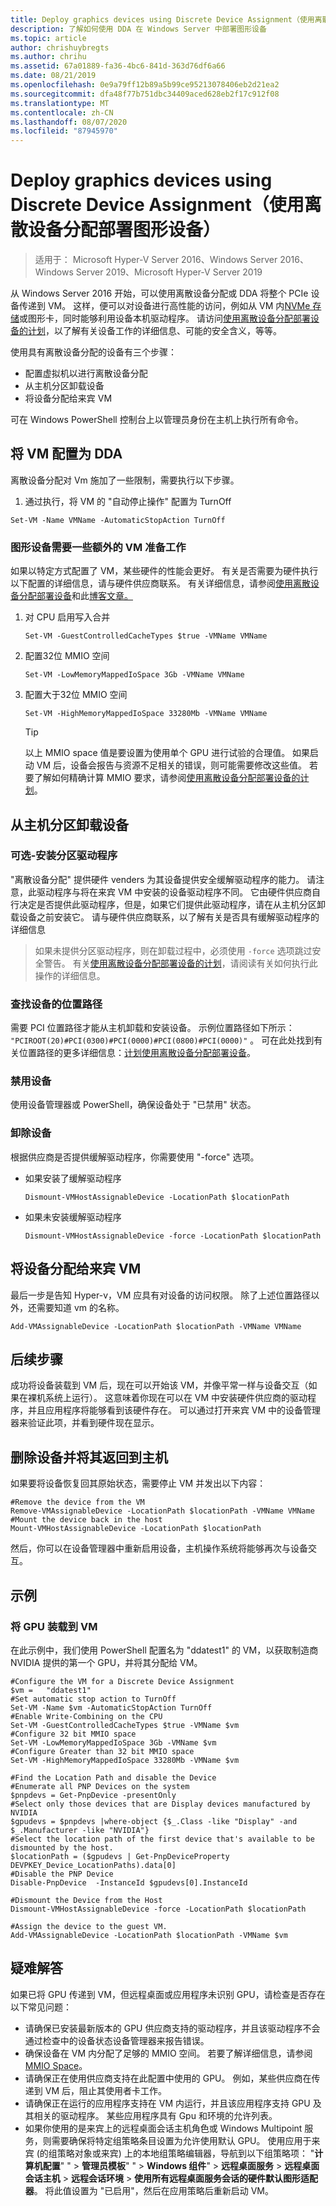 ```yaml
---
title: Deploy graphics devices using Discrete Device Assignment（使用离散设备分配部署图形设备）
description: 了解如何使用 DDA 在 Windows Server 中部署图形设备
ms.topic: article
author: chrishuybregts
ms.author: chrihu
ms.assetid: 67a01889-fa36-4bc6-841d-363d76df6a66
ms.date: 08/21/2019
ms.openlocfilehash: 0e9a79ff12b89a5b99ce95213078406eb2d21ea2
ms.sourcegitcommit: dfa48f77b751dbc34409aced628eb2f17c912f08
ms.translationtype: MT
ms.contentlocale: zh-CN
ms.lasthandoff: 08/07/2020
ms.locfileid: "87945970"
---
```

# <a name="deploy-graphics-devices-using-discrete-device-assignment"></a>Deploy graphics devices using Discrete Device Assignment（使用离散设备分配部署图形设备）

> 适用于： Microsoft Hyper-V Server 2016、Windows Server 2016、Windows Server 2019、Microsoft Hyper-V Server 2019

从 Windows Server 2016 开始，可以使用离散设备分配或 DDA 将整个 PCIe 设备传递到 VM。  这样，便可以对设备进行高性能的访问，例如从 VM 内[NVMe 存储](./Deploying-storage-devices-using-dda.md)或图形卡，同时能够利用设备本机驱动程序。  请访问[使用离散设备分配部署设备的计划](../plan/Plan-for-Deploying-Devices-using-Discrete-Device-Assignment.md)，以了解有关设备工作的详细信息、可能的安全含义，等等。

使用具有离散设备分配的设备有三个步骤：
-   配置虚拟机以进行离散设备分配
-   从主机分区卸载设备
-   将设备分配给来宾 VM

可在 Windows PowerShell 控制台上以管理员身份在主机上执行所有命令。

## <a name="configure-the-vm-for-dda"></a>将 VM 配置为 DDA
离散设备分配对 Vm 施加了一些限制，需要执行以下步骤。

1.  通过执行，将 VM 的 "自动停止操作" 配置为 TurnOff

```
Set-VM -Name VMName -AutomaticStopAction TurnOff
```

### <a name="some-additional-vm-preparation-is-required-for-graphics-devices"></a>图形设备需要一些额外的 VM 准备工作

如果以特定方式配置了 VM，某些硬件的性能会更好。  有关是否需要为硬件执行以下配置的详细信息，请与硬件供应商联系。 有关详细信息，请参阅[使用离散设备分配部署设备](../plan/Plan-for-Deploying-Devices-using-Discrete-Device-Assignment.md)和此[博客文章。](https://techcommunity.microsoft.com/t5/Virtualization/Discrete-Device-Assignment-GPUs/ba-p/382266)

1. 对 CPU 启用写入合并
   ```
   Set-VM -GuestControlledCacheTypes $true -VMName VMName
   ```
2. 配置32位 MMIO 空间
   ```
   Set-VM -LowMemoryMappedIoSpace 3Gb -VMName VMName
   ```
3. 配置大于32位 MMIO 空间
   ```
   Set-VM -HighMemoryMappedIoSpace 33280Mb -VMName VMName
   ```
   > [!TIP]
   > 以上 MMIO space 值是要设置为使用单个 GPU 进行试验的合理值。  如果启动 VM 后，设备会报告与资源不足相关的错误，则可能需要修改这些值。 若要了解如何精确计算 MMIO 要求，请参阅[使用离散设备分配部署设备的计划](../plan/Plan-for-Deploying-Devices-using-Discrete-Device-Assignment.md)。

## <a name="dismount-the-device-from-the-host-partition"></a>从主机分区卸载设备
### <a name="optional---install-the-partitioning-driver"></a>可选-安装分区驱动程序
"离散设备分配" 提供硬件 venders 为其设备提供安全缓解驱动程序的能力。  请注意，此驱动程序与将在来宾 VM 中安装的设备驱动程序不同。  它由硬件供应商自行决定是否提供此驱动程序，但是，如果它们提供此驱动程序，请在从主机分区卸载设备之前安装它。  请与硬件供应商联系，以了解有关是否具有缓解驱动程序的详细信息
> 如果未提供分区驱动程序，则在卸载过程中，必须使用 `-force` 选项跳过安全警告。 有关[使用离散设备分配部署设备的计划](../plan/Plan-for-Deploying-Devices-using-Discrete-Device-Assignment.md)，请阅读有关如何执行此操作的详细信息。

### <a name="locating-the-devices-location-path"></a>查找设备的位置路径
需要 PCI 位置路径才能从主机卸载和安装设备。  示例位置路径如下所示： `"PCIROOT(20)#PCI(0300)#PCI(0000)#PCI(0800)#PCI(0000)"` 。  可在此处找到有关位置路径的更多详细信息：[计划使用离散设备分配部署设备](../plan/Plan-for-Deploying-Devices-using-Discrete-Device-Assignment.md)。

### <a name="disable-the-device"></a>禁用设备
使用设备管理器或 PowerShell，确保设备处于 "已禁用" 状态。

### <a name="dismount-the-device"></a>卸除设备
根据供应商是否提供缓解驱动程序，你需要使用 "-force" 选项。
- 如果安装了缓解驱动程序
  ```
  Dismount-VMHostAssignableDevice -LocationPath $locationPath
  ```
- 如果未安装缓解驱动程序
  ```
  Dismount-VMHostAssignableDevice -force -LocationPath $locationPath
  ```

## <a name="assigning-the-device-to-the-guest-vm"></a>将设备分配给来宾 VM
最后一步是告知 Hyper-v，VM 应具有对设备的访问权限。  除了上述位置路径以外，还需要知道 vm 的名称。

```
Add-VMAssignableDevice -LocationPath $locationPath -VMName VMName
```

## <a name="whats-next"></a>后续步骤
成功将设备装载到 VM 后，现在可以开始该 VM，并像平常一样与设备交互（如果在裸机系统上运行）。  这意味着你现在可以在 VM 中安装硬件供应商的驱动程序，并且应用程序将能够看到该硬件存在。  可以通过打开来宾 VM 中的设备管理器来验证此项，并看到硬件现在显示。

## <a name="removing-a-device-and-returning-it-to-the-host"></a>删除设备并将其返回到主机
如果要将设备恢复回其原始状态，需要停止 VM 并发出以下内容：
```
#Remove the device from the VM
Remove-VMAssignableDevice -LocationPath $locationPath -VMName VMName
#Mount the device back in the host
Mount-VMHostAssignableDevice -LocationPath $locationPath
```
然后，你可以在设备管理器中重新启用设备，主机操作系统将能够再次与设备交互。

## <a name="example"></a>示例

### <a name="mounting-a-gpu-to-a-vm"></a>将 GPU 装载到 VM
在此示例中，我们使用 PowerShell 配置名为 "ddatest1" 的 VM，以获取制造商 NVIDIA 提供的第一个 GPU，并将其分配给 VM。
```
#Configure the VM for a Discrete Device Assignment
$vm =   "ddatest1"
#Set automatic stop action to TurnOff
Set-VM -Name $vm -AutomaticStopAction TurnOff
#Enable Write-Combining on the CPU
Set-VM -GuestControlledCacheTypes $true -VMName $vm
#Configure 32 bit MMIO space
Set-VM -LowMemoryMappedIoSpace 3Gb -VMName $vm
#Configure Greater than 32 bit MMIO space
Set-VM -HighMemoryMappedIoSpace 33280Mb -VMName $vm

#Find the Location Path and disable the Device
#Enumerate all PNP Devices on the system
$pnpdevs = Get-PnpDevice -presentOnly
#Select only those devices that are Display devices manufactured by NVIDIA
$gpudevs = $pnpdevs |where-object {$_.Class -like "Display" -and $_.Manufacturer -like "NVIDIA"}
#Select the location path of the first device that's available to be dismounted by the host.
$locationPath = ($gpudevs | Get-PnpDeviceProperty DEVPKEY_Device_LocationPaths).data[0]
#Disable the PNP Device
Disable-PnpDevice  -InstanceId $gpudevs[0].InstanceId

#Dismount the Device from the Host
Dismount-VMHostAssignableDevice -force -LocationPath $locationPath

#Assign the device to the guest VM.
Add-VMAssignableDevice -LocationPath $locationPath -VMName $vm
```

## <a name="troubleshooting"></a>疑难解答

如果已将 GPU 传递到 VM，但远程桌面或应用程序未识别 GPU，请检查是否存在以下常见问题：

- 请确保已安装最新版本的 GPU 供应商支持的驱动程序，并且该驱动程序不会通过检查中的设备状态设备管理器来报告错误。
- 确保设备在 VM 内分配了足够的 MMIO 空间。 若要了解详细信息，请参阅[MMIO Space](../plan/Plan-for-Deploying-Devices-using-Discrete-Device-Assignment.md#mmio-space)。
- 请确保正在使用供应商支持在此配置中使用的 GPU。 例如，某些供应商在传递到 VM 后，阻止其使用者卡工作。
- 请确保正在运行的应用程序支持在 VM 内运行，并且该应用程序支持 GPU 及其相关的驱动程序。 某些应用程序具有 Gpu 和环境的允许列表。
- 如果你使用的是来宾上的远程桌面会话主机角色或 Windows Multipoint 服务，则需要确保将特定组策略条目设置为允许使用默认 GPU。 使用应用于来宾 (的组策略对象或来宾) 上的本地组策略编辑器，导航到以下组策略项： "**计算机配置**" "  >  **管理员模板**" "  >  **Windows 组件**"  >  **远程桌面服务**  >  **远程桌面会话主机**  >  **远程会话环境**  >  **使用所有远程桌面服务会话的硬件默认图形适配器**。 将此值设置为 "已启用"，然后在应用策略后重新启动 VM。
